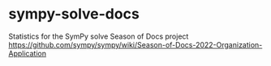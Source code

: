 # sympy-solve-docs
Statistics for the SymPy solve Season of Docs project https://github.com/sympy/sympy/wiki/Season-of-Docs-2022-Organization-Application
